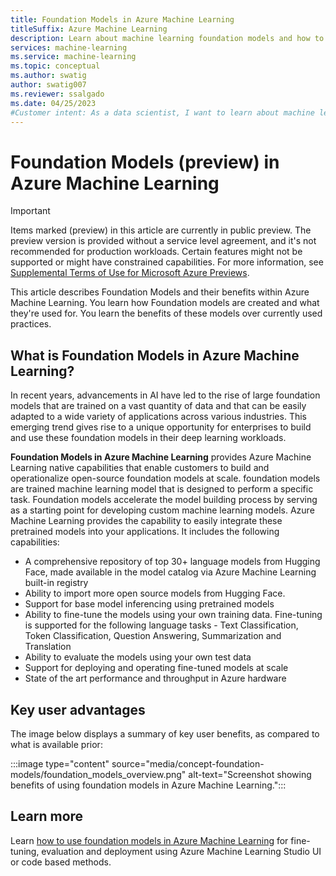 ```yaml
---
title: Foundation Models in Azure Machine Learning
titleSuffix: Azure Machine Learning
description: Learn about machine learning foundation models and how to use them at scale in Azure.
services: machine-learning
ms.service: machine-learning
ms.topic: conceptual
ms.author: swatig
author: swatig007
ms.reviewer: ssalgado
ms.date: 04/25/2023
#Customer intent: As a data scientist, I want to learn about machine learning foundation models and how to integrate popular models into azure machine learning.
---
```


# Foundation Models (preview) in Azure Machine Learning

> [!IMPORTANT]
> Items marked (preview) in this article are currently in public preview.
> The preview version is provided without a service level agreement, and it's not recommended for production workloads. Certain features might not be supported or might have constrained capabilities.
> For more information, see [Supplemental Terms of Use for Microsoft Azure Previews](https://azure.microsoft.com/support/legal/preview-supplemental-terms/).

This article describes Foundation Models and their benefits within Azure Machine Learning. You learn how Foundation models are created and what they're used for. You learn the benefits of these models over currently used practices. 

## What is Foundation Models in Azure Machine Learning?

In recent years, advancements in AI have led to the rise of large foundation models that are trained on a vast quantity of data and that can be easily adapted to a wide variety of applications across various industries. This emerging trend gives rise to a unique opportunity for enterprises to build and use these foundation models in their deep learning workloads.

**Foundation Models in Azure Machine Learning** provides Azure Machine Learning native capabilities that enable customers to build and operationalize open-source foundation models at scale. foundation models are trained machine learning model that is designed to perform a specific task. Foundation models accelerate the model building process by serving as a starting point for developing custom machine learning models. Azure Machine Learning provides the capability to easily integrate these pretrained models into your applications. It includes the following capabilities:

* A comprehensive repository of top 30+ language models from Hugging Face, made available in the model catalog via Azure Machine Learning built-in registry
* Ability to import more open source models from Hugging Face.
* Support for base model inferencing using pretrained models
* Ability to fine-tune the models using your own training data. Fine-tuning is supported for the following language tasks - Text Classification, Token Classification, Question Answering, Summarization and Translation
* Ability to evaluate the models using your own test data
* Support for deploying and operating fine-tuned models at scale
* State of the art performance and throughput in Azure hardware

## Key user advantages

The image below displays a summary of key user benefits, as compared to what is available prior:

:::image type="content" source="media/concept-foundation-models/foundation_models_overview.png" alt-text="Screenshot showing benefits of using foundation models in Azure Machine Learning.":::

## Learn more

Learn [how to use foundation models in Azure Machine Learning](./how-to-use-foundation-models.md) for fine-tuning, evaluation and deployment using Azure Machine Learning Studio UI or code based methods.
